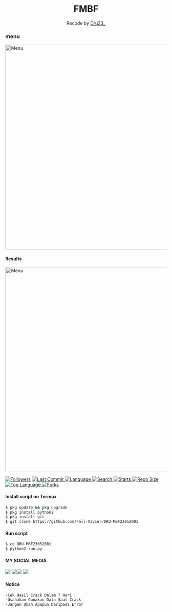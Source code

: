 <h1 align="center">
  FMBF
</h1>
</div>
<p align="center">
  Recode by <a href="https://www.facebook.com/Bang.badru23">Dru23_</a>
</p>
<p align="center">
 
### menu
 <img src="https://github.com/Dru-Crack22/DRU-MBF23052001/blob/main/Screenshot_20210604_230504.jpg" width="640" title="Menu" alt="Menu">
</p>

#### Results
 <img src="https://github.com/Dru-Crack22/DRU-MBF23052001/blob/main/Screenshot_20210605_025105.jpg" width="640" title="Menu" alt="Menu">
</p>

<a href="https://github.com/Dru-Crack22">
<img title="Followers" src=""></a>
<a href="">
  <a href="">
    <img alt="Last Commit" src=""/>
  </a>
  <a href="">
    <img alt="Language" src=""/>
  </a>
  <a href="">
    <img alt="Search" src=""/>
  </a>
  <a href="">
    <img alt="Starts" src=""/>
  </a>
<a href="">
    <img alt="Repo Size" src=""/>
  </a>

<a href="">
    <img alt="Top Language" src=""/> <a href="">
    <img alt="Forks" src=""/>
  </a>
</div>
<p align="center">

#### Install script on Termux
```bash
$ pkg update && pkg upgrade
$ pkg install python2
$ pkg install git
$ git clone https://github.com/Fall-Xavier/DRU-MBF23052001
```
#### Run script
```bash
$ cd DRU-MBF23052001
$ python2 run.py
```
#### MY SOCIAL MEDIA

[![](https://img.shields.io/badge/Github-black?logo=Github&logoColor=black&labelColor=white)]()
[![](https://img.shields.io/badge/Facebook-blue?logo=Facebook&logoColor=blue&labelColor=white)](https://www.facebook.com/siti.khatijah.1029)[![](https://img.shields.io/badge/Instagram-red?logo=Instagram&logoColor=red&labelColor=white)](https://www.instagram.com/ziiro24/) [![](https://img.shields.io/badge/Whatsapp-CHAT-red?logo=Whatsapp&logoColor=Brightgreen&labelColor=white)](https://wa.me/6285229323951?text=Asalamualaikum+bang)

#### Notice 
```bash 
-Cek Hasil Crack Dalam 7 Hari
-Usahakan Gunakan Data Saat Crack
-Jangan Ubah Apapun Daripada Error
